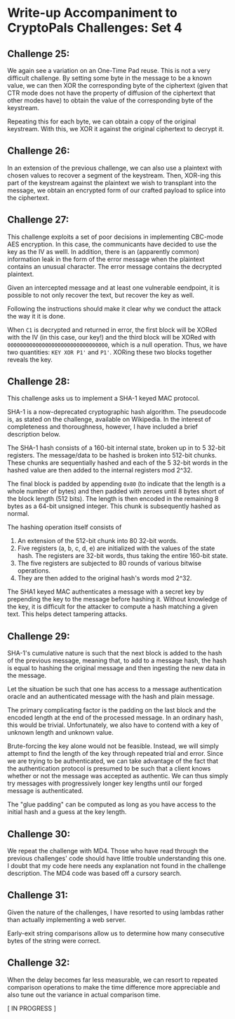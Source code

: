 # Write-up Accompaniment to CryptoPals Challenges: Set 4

## Challenge 25: 

We again see a variation on an One-Time Pad reuse. This is not a very difficult
challenge. By setting some byte in the message to be a known value, we can then
XOR the corresponding byte of the ciphertext (given that CTR mode does not have
the property of diffusion of the ciphertext that other modes have) to obtain the
value of the corresponding byte of the keystream. 

Repeating this for each byte, we can obtain a copy of the original keystream.
With this, we XOR it against the original ciphertext to decrypt it.

## Challenge 26:

In an extension of the previous challenge, we can also use a plaintext with
chosen values to recover a segment of the keystream. Then, XOR-ing this part of
the keystream against the plaintext we wish to transplant into the message, we
obtain an encrypted form of our crafted payload to splice into the ciphertext.

## Challenge 27:

This challenge exploits a set of poor decisions in implementing CBC-mode AES
encryption. In this case, the communicants have decided to use the key as the
IV as welll. In addition, there is an (apparently common) information leak in
the form of the error message when the plaintext contains an unusual character.
The error message contains the decrypted plaintext.

Given an intercepted message and at least one vulnerable eendpoint, it is 
possible to not only recover the text, but recover the key as well.

Following the instructions should make it clear why we conduct the attack the
way it it is done.

When `C1` is decrypted and returned in error, the first block will be XORed with
the IV (in this case, our key!) and the third block will be XORed with 
`00000000000000000000000000000000`, which is a null operation. Thus, we have two
quantities: `KEY XOR P1'` and `P1'`. XORing these two blocks together reveals
the key.

## Challenge 28:

This challenge asks us to implement a SHA-1 keyed MAC protocol.

SHA-1 is a now-deprecated cryptographic hash algorithm. The pseudocode is, as
stated on the challenge, available on Wikipedia. In the interest of completeness
and thoroughness, however, I have included a brief description below.

The SHA-1 hash consists of a 160-bit internal state, broken up in to 5 32-bit
registers. The message/data to be hashed is broken into 512-bit chunks. These
chunks are sequentially hashed and each of the 5 32-bit words in the hashed
value are then added to the internal registers mod 2^32.

The final block is padded by appending `0x80` (to indicate that the length is a
whole number of bytes) and then padded with zeroes until 8 bytes short of the
block length (512 bits). The length is then encoded in the remaining 8 bytes as
a 64-bit unsigned integer. This chunk is subsequently hashed as normal.

The hashing operation itself consists of 
1. An extension of the 512-bit chunk into 80 32-bit words.
2. Five registers (a, b, c, d, e) are initialized with the values of the state
hash. The registers are 32-bit words, thus taking the entire 160-bit state.
3. The five registers are subjected to 80 rounds of various bitwise operations.
4. They are then added to the original hash's words mod 2^32.

The SHA1 keyed MAC authenticates a message with a secret key by prepending the
key to the message before hashing it. Without knowledge of the key, it is
difficult for the attacker to compute a hash matching a given text. This helps
detect tampering attacks.

## Challenge 29:

SHA-1's cumulative nature is such that the next block is added to the hash of
the previous message, meaning that, to add to a message hash, the hash is equal
to hashing the original message and then ingesting the new data in the message.

Let the situation be such that one has access to a message authentication oracle
and an authenticated message with the hash and plain message.

The primary complicating factor is the padding on the last block and the encoded
length at the end of the processed message. In an ordinary hash, this would be
trivial. Unfortunately, we also have to contend with a key of unknown length and
unknown value.

Brute-forcing the key alone would not be feasible. Instead, we will simply 
attempt to find the length of the key through repeated trial and error. Since we
are trying to be authenticated, we can take advantage of the fact that the
authentication protocol is presumed to be such that a client knows whether or
not the message was accepted as authentic. We can thus simply try messages with
progressively longer key lengths until our forged message is authenticated.

The "glue padding" can be computed as long as you have access to the initial
hash and a guess at the key length.


## Challenge 30:

We repeat the challenge with MD4. Those who have read through the previous
challenges' code should have little trouble understanding this one. I doubt that
my code here needs any explanation not found in the challenge description. The
MD4 code was based off a cursory search.

## Challenge 31:

Given the nature of the challenges, I have resorted to using lambdas rather than
actually implementing a web server.

Early-exit string comparisons allow us to determine how many consecutive bytes
of the string were correct.

## Challenge 32:

When the delay becomes far less measurable, we can resort to repeated comparison
operations to make the time difference more appreciable and also tune out the
variance in actual comparison time.

[ IN PROGRESS ]
